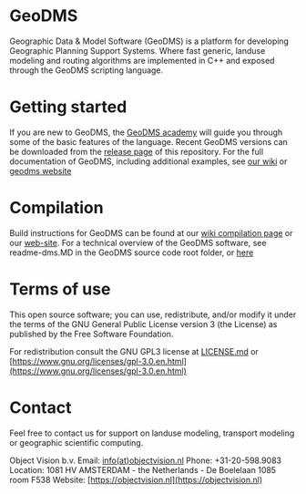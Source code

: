 # GeoDMS
Geographic Data & Model Software (GeoDMS) is a platform for developing Geographic Planning Support Systems.
Where fast generic, landuse modeling and routing algorithms are implemented in C++ and exposed through the GeoDMS scripting language.

# Getting started
If you are new to GeoDMS, the [GeoDMS academy](https://github.com/ObjectVision/GeoDMS_Academy) will guide you through some of the basic features of the language. 
Recent GeoDMS versions can be downloaded from the [release page](https://github.com/ObjectVision/GeoDMS/releases) of this repository. 
For the full documentation of GeoDMS, including additional examples, see [our wiki](https://github.com/ObjectVision/GeoDMS/wiki) or [geodms website](https://geodms.nl)

# Compilation
Build instructions for GeoDMS can be found at our [wiki compilation page](https://github.com/ObjectVision/GeoDMS/wiki/Compiling-the-GeoDMS) or our [web-site](https://geodms.nl/docs/compiling-the-geodms.html).
For a technical overview of the GeoDMS software, see readme-dms.MD in the GeoDMS source code root folder, or [here](https://github.com/ObjectVision/GeoDMS/readme-dms.MD)

# Terms of use
This open source software; you can use, redistribute, and/or
modify it under the terms of the GNU General Public License version 3 
(the License) as published by the Free Software Foundation.

For redistribution consult the GNU GPL3 license at [LICENSE.md](LICENSE.md)
or [https://www.gnu.org/licenses/gpl-3.0.en.html](https://www.gnu.org/licenses/gpl-3.0.en.html)

# Contact
Feel free to contact us for support on landuse modeling, transport modeling or geographic scientific computing.

Object Vision b.v.
Email:    [info(at)objectvision.nl](mailto:info@objectvision.nl)
Phone:    +31-20-598.9083
Location: 1081 HV  AMSTERDAM - the Netherlands - De Boelelaan 1085 room F538
Website:  [https://objectvision.nl](https://objectvision.nl)
